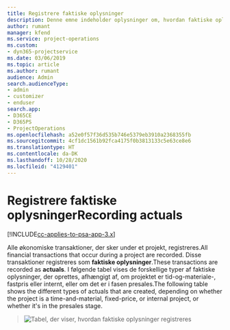 ```yaml
---
title: Registrere faktiske oplysninger
description: Denne emne indeholder oplysninger om, hvordan faktiske oplysninger registreres.
author: rumant
manager: kfend
ms.service: project-operations
ms.custom:
- dyn365-projectservice
ms.date: 03/06/2019
ms.topic: article
ms.author: rumant
audience: Admin
search.audienceType:
- admin
- customizer
- enduser
search.app:
- D365CE
- D365PS
- ProjectOperations
ms.openlocfilehash: a52e0f57f36d535b746e5379eb3910a2368355fb
ms.sourcegitcommit: 4cf1dc1561b92fca4175f0b3813133c5e63ce8e6
ms.translationtype: HT
ms.contentlocale: da-DK
ms.lasthandoff: 10/28/2020
ms.locfileid: "4129401"
---
```

# <a name="recording-actuals"></a><span data-ttu-id="deffb-103">Registrere faktiske oplysninger</span><span class="sxs-lookup"><span data-stu-id="deffb-103">Recording actuals</span></span> 

[!INCLUDE[cc-applies-to-psa-app-3.x](../includes/cc-applies-to-psa-app-3x.md)]

<span data-ttu-id="deffb-104">Alle økonomiske transaktioner, der sker under et projekt, registreres.</span><span class="sxs-lookup"><span data-stu-id="deffb-104">All financial transactions that occur during a project are recorded.</span></span> <span data-ttu-id="deffb-105">Disse transaktioner registreres som **faktiske oplysninger**.</span><span class="sxs-lookup"><span data-stu-id="deffb-105">These transactions are recorded as **actuals**.</span></span> <span data-ttu-id="deffb-106">I følgende tabel vises de forskellige typer af faktiske oplysninger, der oprettes, afhængigt af, om projektet er tid-og-materiale-, fastpris eller internt, eller om det er i fasen presales.</span><span class="sxs-lookup"><span data-stu-id="deffb-106">The following table shows the different types of actuals that are created, depending on whether the project is a time-and-material, fixed-price, or internal project, or whether it's in the presales stage.</span></span>

> ![Tabel, der viser, hvordan faktiske oplysninger registreres](media/advanced-table2.png)
